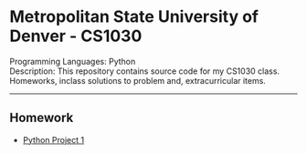 # Metropolitan State University of Denver - CS1030

Programming Languages: Python \
Description: This repository contains source code for my CS1030 class. Homeworks, inclass solutions to problem and, extracurricular items.  

--- 

## Homework

- [Python Project 1](./PythonProject1/README.md)
